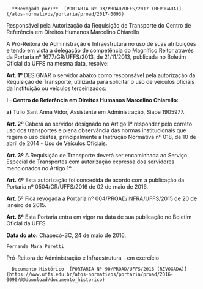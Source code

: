       **Revogada por:**  [PORTARIA Nº 93/PROAD/UFFS/2017 (REVOGADA)](/atos-normativos/portaria/proad/2017-0093) 

   Responsável pela Autorização da Requisição de Transporte do Centro de Referência em Direitos Humanos Marcelino Chiarello  

A Pró-Reitora de Administração e Infraestrutura no uso de suas atribuições e tendo em vista a delegação de competência do Magnífico Reitor através da Portaria nº 1677/GR/UFFS/2013, de 21/11/2013, publicada no Boletim Oficial da UFFS na mesma data, resolve:

 **Art. 1º** DESIGNAR o servidor abaixo como responsável pela autorização da Requisição de Transporte, utilizada para solicitar o uso de veículos oficiais da Instituição ou veículos terceirizados:

 **I - Centro de Referência em Direitos Humanos Marcelino Chiarello:**

 **a)** Tulio Sant Anna Vidor, Assistente em Administração, Siape 1905977.

 **Art. 2º** Caberá ao servidor designado no Artigo 1º responder pelo correto uso dos transportes e plena observância das normas institucionais que regem o uso destes, principalmente a Instrução Normativa nº 018, de 10 de abril de 2014 - Uso de Veículos Oficiais.

 **Art. 3º** A Requisição de Transporte deverá ser encaminhada ao Serviço Especial de Transportes com autorização expressa dos servidores mencionados no Artigo 1º .

 **Art. 4º** Esta autorização foi concedida de acordo com a publicação da Portaria nº 0504/GR/UFFS/2016 de 02 de maio de 2016.

 **Art. 5º** Fica revogada a Portaria nº 004/PROAD/INFRA/UFFS/2015 de 20 de janeiro de 2015.

 **Art. 6º** Esta Portaria entra em vigor na data de sua publicação no Boletim Oficial da UFFS.

  

   **Data do ato:** Chapecó-SC, 24 de maio de 2016.   
 

    Fernanda Mara Peretti   
 Pró-Reitora de Administração e Infraestrutura - em exercício 

      Documento Histórico  [PORTARIA Nº 90/PROAD/UFFS/2016 (REVOGADA)](https://www.uffs.edu.br/atos-normativos/portaria/proad/2016-0090/@@download/documento_historico)     
      